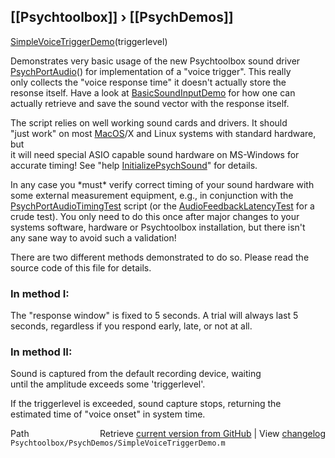 ## [[Psychtoolbox]] &#8250; [[PsychDemos]]

[SimpleVoiceTriggerDemo](SimpleVoiceTriggerDemo)(triggerlevel)  
  
Demonstrates very basic usage of the new Psychtoolbox sound driver  
[PsychPortAudio](PsychPortAudio)() for implementation of a "voice trigger". This really  
only collects the "voice response time" it doesn't actually store the  
resonse itself. Have a look at [BasicSoundInputDemo](BasicSoundInputDemo) for how one can  
actually retrieve and save the sound vector with the response itself.  
  
The script relies on well working sound cards and drivers. It should  
"just work" on most [MacOS](MacOS)/X and Linux systems with standard hardware, but  
it will need special ASIO capable sound hardware on MS-Windows for  
accurate timing! See "help [InitializePsychSound](InitializePsychSound)" for details.  
  
In any case you \*must\* verify correct timing of your sound hardware with  
some external measurement equipment, e.g., in conjunction with the  
[PsychPortAudioTimingTest](PsychPortAudioTimingTest) script (or the [AudioFeedbackLatencyTest](AudioFeedbackLatencyTest) for a  
crude test). You only need to do this once after major changes to your  
systems software, hardware or Psychtoolbox installation, but there isn't  
any sane way to avoid such a validation!  
  
There are two different methods demonstrated to do so. Please read the  
source code of this file for details.  
  
### In method I:  
  
The "response window" is fixed to 5 seconds. A trial will always last 5  
seconds, regardless if you respond early, late, or not at all.  
  
  
### In method II:  
  
Sound is captured from the default recording device, waiting  
until the amplitude exceeds some 'triggerlevel'.  
  
If the triggerlevel is exceeded, sound capture stops, returning the  
estimated time of "voice onset" in system time.  
  




<div class="code_header" style="text-align:right;">
  <span style="float:left;">Path&nbsp;&nbsp;</span> <span class="counter">Retrieve <a href=
  "https://raw.github.com/Psychtoolbox-3/Psychtoolbox-3/beta/Psychtoolbox/PsychDemos/SimpleVoiceTriggerDemo.m">current version from GitHub</a> | View <a href=
  "https://github.com/Psychtoolbox-3/Psychtoolbox-3/commits/beta/Psychtoolbox/PsychDemos/SimpleVoiceTriggerDemo.m">changelog</a></span>
</div>
<div class="code">
  <code>Psychtoolbox/PsychDemos/SimpleVoiceTriggerDemo.m</code>
</div>

